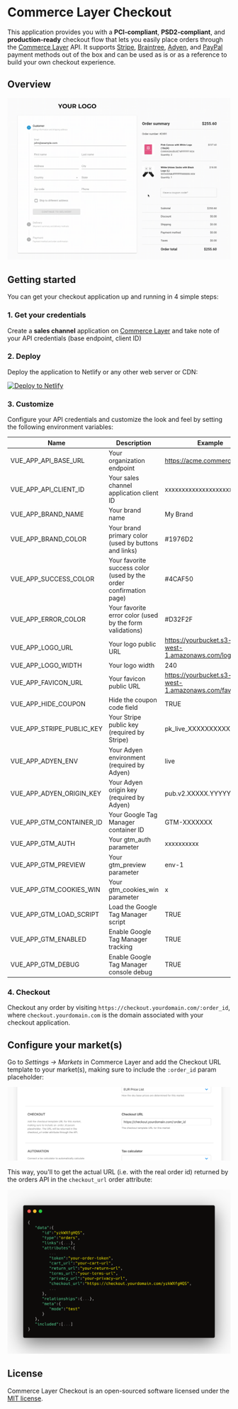 # Commerce Layer Checkout

This application provides you with a **PCI-compliant**, **PSD2-compliant**, and **production-ready** checkout flow that lets you easily place orders through the [Commerce Layer](https://commercelayer.io/) API. It supports [Stripe](https://stripe.com), [Braintree](https://www.braintreepayments.com), [Adyen](https://www.adyen.com/), and [PayPal](https://www.paypal.com) payment methods out of the box and can be used as is or as a reference to build your own checkout experience.

## Overview

![Demo](docs/demo.gif?raw=true 'Demo')

## Getting started

You can get your checkout application up and running in 4 simple steps:

### 1. Get your credentials

Create a **sales channel** application on [Commerce Layer](https://commercelayer.io) and take note of your API credentials (base endpoint, client ID)

### 2. Deploy

Deploy the application to Netlify or any other web server or CDN:

[![Deploy to Netlify](https://www.netlify.com/img/deploy/button.svg)](https://app.netlify.com/start/deploy?repository=https://github.com/commercelayer/commercelayer-checkout-vue)

### 3. Customize

Configure your API credentials and customize the look and feel by setting the following environment variables:

| Name                      | Description                                                       | Example                                                   |
| ------------------------- | ----------------------------------------------------------------- | --------------------------------------------------------- |
| VUE_APP_API_BASE_URL      | Your organization endpoint                                        | https://acme.commercelayer.io                             |
| VUE_APP_API_CLIENT_ID     | Your sales channel application client ID                          | xxxxxxxxxxxxxxxxxxxx                                      |
| VUE_APP_BRAND_NAME        | Your brand name                                                   | My Brand                                                  |
| VUE_APP_BRAND_COLOR       | Your brand primary color (used by buttons and links)              | #1976D2                                                   |
| VUE_APP_SUCCESS_COLOR     | Your favorite success color (used by the order confirmation page) | #4CAF50                                                   |
| VUE_APP_ERROR_COLOR       | Your favorite error color (used by the form validations)          | #D32F2F                                                   |
| VUE_APP_LOGO_URL          | Your logo public URL                                              | https://yourbucket.s3-eu-west-1.amazonaws.com/logo.png    |
| VUE_APP_LOGO_WIDTH        | Your logo width                                                   | 240                                                       |
| VUE_APP_FAVICON_URL       | Your favicon public URL                                           | https://yourbucket.s3-eu-west-1.amazonaws.com/favicon.ico |
| VUE_APP_HIDE_COUPON       | Hide the coupon code field                                        | TRUE                                                      |
| VUE_APP_STRIPE_PUBLIC_KEY | Your Stripe public key (required by Stripe)                       | pk_live_XXXXXXXXXX                                        |
| VUE_APP_ADYEN_ENV         | Your Adyen environment (required by Adyen)                        | live                                                      |
| VUE_APP_ADYEN_ORIGIN_KEY  | Your Adyen origin key (required by Adyen)                         | pub.v2.XXXXX.YYYYY.ZZZZZ                                  |
| VUE_APP_GTM_CONTAINER_ID  | Your Google Tag Manager container ID                              | GTM-XXXXXXX                                               |
| VUE_APP_GTM_AUTH          | Your gtm_auth parameter                                           | xxxxxxxxxx                                                |
| VUE_APP_GTM_PREVIEW       | Your gtm_preview parameter                                        | env-1                                                     |
| VUE_APP_GTM_COOKIES_WIN   | Your gtm_cookies_win parameter                                    | x                                                         |
| VUE_APP_GTM_LOAD_SCRIPT   | Load the Google Tag Manager script                                | TRUE                                                      |
| VUE_APP_GTM_ENABLED       | Enable Google Tag Manager tracking                                | TRUE                                                      |
| VUE_APP_GTM_DEBUG         | Enable Google Tag Manager console debug                           | TRUE                                                      |

### 4. Checkout

Checkout any order by visiting `https://checkout.yourdomain.com/:order_id`, where `checkout.yourdomain.com` is the domain associated with your checkout application.

## Configure your market(s)

Go to *Settings → Markets* in Commerce Layer and add the Checkout URL template to your market(s), making sure to include the `:order_id` param placeholder:

![Checkout URL configuration](docs/checkout-url-config.png?raw=true 'Checkout URL configuration')

This way, you'll to get the actual URL (i.e. with the real order id) returned by the orders API in the `checkout_url` order attribute:

![Checkout URL API response](docs/checkout-url-api-response.png?raw=true 'Checkout URL API response')


## License

Commerce Layer Checkout is an open-sourced software licensed under the [MIT license](LICENSE.txt).
